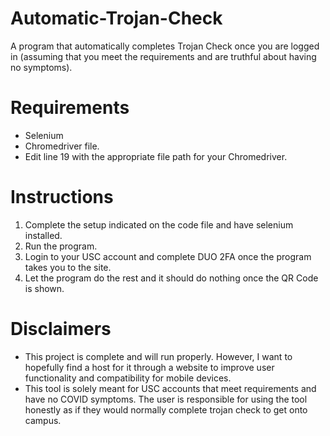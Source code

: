 # Automatic-Trojan-Check
A program that automatically completes Trojan Check once you are logged in (assuming that you meet the requirements and are truthful about having no symptoms).

# Requirements
- Selenium
- Chromedriver file.
- Edit line 19 with the appropriate file path for your Chromedriver.

# Instructions
1. Complete the setup indicated on the code file and have selenium installed.
2. Run the program.
3. Login to your USC account and complete DUO 2FA once the program takes you to the site.
4. Let the program do the rest and it should do nothing once the QR Code is shown.

# Disclaimers

- This project is complete and will run properly. However, I want to hopefully find a host for it through a website to improve user functionality and compatibility for mobile devices.
- This tool is solely meant for USC accounts that meet requirements and have no COVID symptoms. The user is responsible for using the tool honestly as if they would normally complete trojan check to get onto campus.
